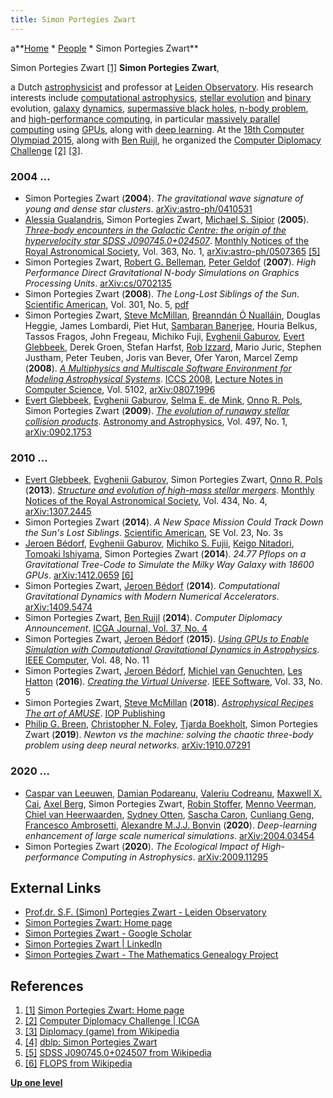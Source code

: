 ```yaml
---
title: Simon Portegies Zwart
---
```

a**[Home](Home "Home") \* [People](People "People") \* Simon Portegies Zwart**



 [](File:SimonPortegiesZwart.jpg) Simon Portegies Zwart <a id="cite-note-1" href="#cite-ref-1">[1]</a> 
**Simon Portegies Zwart**,  

a Dutch [astrophysicist](https://en.wikipedia.org/wiki/Astrophysics) and professor at [Leiden Observatory](https://en.wikipedia.org/wiki/Leiden_Observatory). 
His research interests include [computational astrophysics](https://en.wikipedia.org/wiki/Computational_astrophysics), [stellar evolution](https://en.wikipedia.org/wiki/Stellar_evolution) and [binary](https://en.wikipedia.org/wiki/Binary_star) evolution, 
[galaxy](https://en.wikipedia.org/wiki/Galaxy) [dynamics](https://en.wikipedia.org/wiki/Stellar_dynamics), [supermassive black holes](https://en.wikipedia.org/wiki/Supermassive_black_hole), [n-body problem](https://en.wikipedia.org/wiki/N-body_problem),
and [high-performance computing](https://en.wikipedia.org/wiki/High-performance_computing), in particular [massively parallel computing](https://en.wikipedia.org/wiki/Massively_parallel_%28computing%29) using [GPUs](GPU "GPU"), along with [deep learning](Deep_Learning "Deep Learning").
At the [18th Computer Olympiad 2015](18th_Computer_Olympiad "18th Computer Olympiad"), along with [Ben Ruijl](index.php?title=Ben_Ruijl&action=edit&redlink=1 "Ben Ruijl (page does not exist)"), he organized the [Computer Diplomacy Challenge](18th_Computer_Olympiad#Diplomacy "18th Computer Olympiad") <a id="cite-note-2" href="#cite-ref-2">[2]</a> <a id="cite-note-3" href="#cite-ref-3">[3]</a>. 



### 2004 ...


* Simon Portegies Zwart (**2004**). *The gravitational wave signature of young and dense star clusters*. [arXiv:astro-ph/0410531](https://arxiv.org/abs/astro-ph/0410531)
* [Alessia Gualandris](https://scholar.google.com/citations?user=1aEZlXgAAAAJ&hl=en), Simon Portegies Zwart, [Michael S. Sipior](https://academictree.org/physics/peopleinfo.php?pid=245382) (**2005**). *[Three-body encounters in the Galactic Centre: the origin of the hypervelocity star SDSS J090745.0+024507](https://academic.oup.com/mnras/article/363/1/223/1300478)*. [Monthly Notices of the Royal Astronomical Society](https://en.wikipedia.org/wiki/Monthly_Notices_of_the_Royal_Astronomical_Society), Vol. 363, No. 1, [arXiv:astro-ph/0507365](https://arxiv.org/abs/astro-ph/0507365) <a id="cite-note-5" href="#cite-ref-5">[5]</a>
* Simon Portegies Zwart, [Robert G. Belleman](https://scholar.google.com/citations?user=E3aPqsQAAAAJ&hl=en), [Peter Geldof](https://scholar.google.com/citations?user=UpIE55wAAAAJ&hl=en) (**2007**). *High Performance Direct Gravitational N-body Simulations on Graphics Processing Units*. [arXiv:cs/0702135](https://arxiv.org/abs/cs/0702135)
* Simon Portegies Zwart (**2008**). *The Long-Lost Siblings of the Sun*. [Scientific American](Scientific_American "Scientific American"), Vol. 301, No. 5, [pdf](https://physics.ucf.edu/~britt/AST2002/R4-Zwart-Syblings%20of%20the%20Sun.pdf)
* Simon Portegies Zwart, [Steve McMillan](https://dblp.org/pid/36/4136.html), [Breanndán Ó Nualláin](https://scholar.google.com/citations?user=30pFuQgAAAAJ&hl=en), Douglas Heggie, James Lombardi, Piet Hut, [Sambaran Banerjee](https://astro.uni-bonn.de/~sambaran/), Houria Belkus, Tassos Fragos, John Fregeau, Michiko Fuji, [Evghenii Gaburov](Mathematician#EGaburov "Mathematician"), [Evert Glebbeek](Evert_Glebbeek "Evert Glebbeek"), Derek Groen, Stefan Harfst, [Rob Izzard](https://dblp.org/pid/32/1525.html), Mario Juric, Stephen Justham, Peter Teuben, Joris van Bever, Ofer Yaron, Marcel Zemp (**2008**). *[A Multiphysics and Multiscale Software Environment for Modeling Astrophysical Systems](https://link.springer.com/chapter/10.1007/978-3-540-69387-1_23)*. [ICCS 2008](https://www.iccs-meeting.org/iccs2008/), [Lecture Notes in Computer Science](https://en.wikipedia.org/wiki/Lecture_Notes_in_Computer_Science), Vol. 5102, [arXiv:0807.1996](https://arxiv.org/abs/0807.1996)
* [Evert Glebbeek](Evert_Glebbeek "Evert Glebbeek"), [Evghenii Gaburov](Mathematician#EGaburov "Mathematician"), [Selma E. de Mink](https://en.wikipedia.org/wiki/Selma_de_Mink), [Onno R. Pols](Mathematician#ORPols "Mathematician"), Simon Portegies Zwart (**2009**). *[The evolution of runaway stellar collision products](https://www.aanda.org/articles/aa/abs/2009/13/aa10425-08/aa10425-08.html)*. [Astronomy and Astrophysics](https://en.wikipedia.org/wiki/Astronomy_%26_Astrophysics), Vol. 497, No. 1, [arXiv:0902.1753](https://arxiv.org/abs/0902.1753)


### 2010 ...


* [Evert Glebbeek](Evert_Glebbeek "Evert Glebbeek"), [Evghenii Gaburov](Mathematician#EGaburov "Mathematician"), Simon Portegies Zwart, [Onno R. Pols](Mathematician#ORPols "Mathematician") (**2013**). *[Structure and evolution of high-mass stellar mergers](https://academic.oup.com/mnras/article/434/4/3497/964355)*. [Monthly Notices of the Royal Astronomical Society](https://en.wikipedia.org/wiki/Monthly_Notices_of_the_Royal_Astronomical_Society), Vol. 434, No. 4, [arXiv:1307.2445](https://arxiv.org/abs/1307.2445)
* Simon Portegies Zwart (**2014**). *A New Space Mission Could Track Down the Sun's Lost Siblings*. [Scientific American](Scientific_American "Scientific American"), SE Vol. 23, No. 3s
* [Jeroen Bédorf](https://github.com/jbedorf), [Evghenii Gaburov](https://scholar.google.com/citations?user=FKwR8hcAAAAJ&hl=en), [Michiko S. Fujii](https://dblp.org/pid/156/0245.html), [Keigo Nitadori](https://scholar.google.com/citations?user=-Fjj7dYAAAAJ&hl=en), [Tomoaki Ishiyama](https://scholar.google.com/citations?user=MFjkHuUAAAAJ&hl=en), Simon Portegies Zwart (**2014**). *24.77 Pflops on a Gravitational Tree-Code to Simulate the Milky Way Galaxy with 18600 GPUs*. [arXiv:1412.0659](https://arxiv.org/abs/1412.0659) <a id="cite-note-6" href="#cite-ref-6">[6]</a>
* Simon Portegies Zwart, [Jeroen Bédorf](https://github.com/jbedorf) (**2014**). *Computational Gravitational Dynamics with Modern Numerical Accelerators*. [arXiv:1409.5474](https://arxiv.org/abs/1409.5474)
* Simon Portegies Zwart, [Ben Ruijl](index.php?title=Ben_Ruijl&action=edit&redlink=1 "Ben Ruijl (page does not exist)") (**2014**). *Computer Diplomacy Announcement*. [ICGA Journal, Vol. 37, No. 4](ICGA_Journal#37_4 "ICGA Journal")
* Simon Portegies Zwart, [Jeroen Bédorf](https://github.com/jbedorf) (**2015**). *[Using GPUs to Enable Simulation with Computational Gravitational Dynamics in Astrophysics](https://www.computer.org/csdl/magazine/co/2015/11/mco2015110050/13rRUx0Pqwe)*. [IEEE Computer](IEEE#Computer "IEEE"), Vol. 48, No. 11
* Simon Portegies Zwart, [Jeroen Bédorf](https://github.com/jbedorf), [Michiel van Genuchten](https://scholar.google.com/citations?user=n8BtijwAAAAJ&hl=en), [Les Hatton](https://en.wikipedia.org/wiki/Les_Hatton) (**2016**). *[Creating the Virtual Universe](https://www.computer.org/csdl/magazine/so/2016/05/mso2016050025/13rRUyuegnp)*. [IEEE Software](IEEE "IEEE"), Vol. 33, No. 5
* Simon Portegies Zwart, [Steve McMillan](https://dblp.org/pid/36/4136.html/) (**2018**). *[Astrophysical Recipes The art of AMUSE](https://iopscience.iop.org/book/978-0-7503-1320-9)*. [IOP Publishing](https://en.wikipedia.org/wiki/IOP_Publishing)
* [Philip G. Breen](https://scholar.google.co.uk/citations?user=JNTc6R4AAAAJ&hl=en), [Christopher N. Foley](https://scholar.google.com/citations?user=fJmka-IAAAAJ&hl=en), [Tjarda Boekholt](https://scholar.google.com/citations?user=QOehl_0AAAAJ&hl=en), Simon Portegies Zwart (**2019**). *Newton vs the machine: solving the chaotic three-body problem using deep neural networks*. [arXiv:1910.07291](https://arxiv.org/abs/1910.07291)


### 2020 ...


* [Caspar van Leeuwen](https://scholar.google.com/citations?user=BJwJ0gYAAAAJ&hl=en), [Damian Podareanu](https://scholar.google.com/citations?user=qAk3LVgAAAAJ&hl=en), [Valeriu Codreanu](Valeriu_Codreanu "Valeriu Codreanu"), [Maxwell X. Cai](https://github.com/maxwelltsai), [Axel Berg](https://github.com/axeber01), Simon Portegies Zwart, [Robin Stoffer](https://dblp.org/pid/262/3588.html), [Menno Veerman](https://dblp.org/pid/262/3560.html), [Chiel van Heerwaarden](https://scholar.google.com/citations?user=vjf3-RgAAAAJ&hl=en), [Sydney Otten](https://scholar.google.com/citations?user=kjtZbDMAAAAJ&hl=en), [Sascha Caron](https://scholar.google.com/citations?user=yfuZDxsAAAAJ&hl=en), [Cunliang Geng](https://scholar.google.com/citations?user=21G0R_AAAAAJ&hl=en), [Francesco Ambrosetti](https://scholar.google.com/citations?user=9VL05xkAAAAJ&hl=en), [Alexandre M.J.J. Bonvin](https://scholar.google.com/citations?user=GLIgELEAAAAJ&hl=en) (**2020**). *Deep-learning enhancement of large scale numerical simulations*. [arXiv:2004.03454](https://arxiv.org/abs/2004.03454)
* Simon Portegies Zwart (**2020**). *The Ecological Impact of High-performance Computing in Astrophysics*. [arXiv:2009.11295](https://arxiv.org/abs/2009.11295)


## External Links


* [Prof.dr. S.F. (Simon) Portegies Zwart - Leiden Observatory](https://local.strw.leidenuniv.nl/people/pers.php?id=775)
* [Simon Portegies Zwart: Home page](https://home.strw.leidenuniv.nl/~spz/)
* [‪Simon Portegies Zwart‬ - ‪Google Scholar‬](https://scholar.google.com/citations?user=rJRgyTwAAAAJ&hl=en)
* [Simon Portegies Zwart | LinkedIn](https://www.linkedin.com/in/simon-portegies-zwart-9166047/)
* [Simon Portegies Zwart - The Mathematics Genealogy Project](https://www.mathgenealogy.org/id.php?id=139615)


## References


1. <a id="cite-ref-1" href="#cite-note-1">[1]</a> [Simon Portegies Zwart: Home page](https://home.strw.leidenuniv.nl/~spz/)
2. <a id="cite-ref-2" href="#cite-note-2">[2]</a> [Computer Diplomacy Challenge | ICGA](https://icga.org/?page_id=987)
3. <a id="cite-ref-3" href="#cite-note-3">[3]</a> [Diplomacy (game) from Wikipedia](https://en.wikipedia.org/wiki/Diplomacy_%28game%29)
4. <a id="cite-ref-4" href="#cite-note-4">[4]</a> [dblp: Simon Portegies Zwart](https://dblp.org/pid/45/529.html)
5. <a id="cite-ref-5" href="#cite-note-5">[5]</a> [SDSS J090745.0+024507 from Wikipedia](https://en.wikipedia.org/wiki/SDSS_J090745.0%2B024507)
6. <a id="cite-ref-6" href="#cite-note-6">[6]</a> [FLOPS from Wikipedia](https://en.wikipedia.org/wiki/FLOPS)

**[Up one level](People "People")**







 
